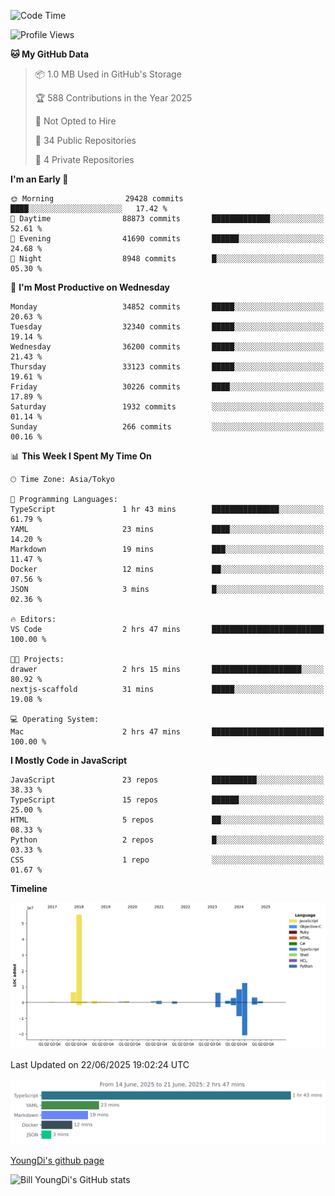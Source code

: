 <!--START_SECTION:waka-->
![Code Time](http://img.shields.io/badge/Code%20Time-1%2C337%20hrs-blue)

![Profile Views](http://img.shields.io/badge/Profile%20Views-0-blue)

**🐱 My GitHub Data** 

> 📦 1.0 MB Used in GitHub's Storage 
 > 
> 🏆 588 Contributions in the Year 2025
 > 
> 🚫 Not Opted to Hire
 > 
> 📜 34 Public Repositories 
 > 
> 🔑 4 Private Repositories 
 > 
**I'm an Early 🐤** 

```text
🌞 Morning                29428 commits       ████░░░░░░░░░░░░░░░░░░░░░   17.42 % 
🌆 Daytime                88873 commits       █████████████░░░░░░░░░░░░   52.61 % 
🌃 Evening                41690 commits       ██████░░░░░░░░░░░░░░░░░░░   24.68 % 
🌙 Night                  8948 commits        █░░░░░░░░░░░░░░░░░░░░░░░░   05.30 % 
```
📅 **I'm Most Productive on Wednesday** 

```text
Monday                   34852 commits       █████░░░░░░░░░░░░░░░░░░░░   20.63 % 
Tuesday                  32340 commits       █████░░░░░░░░░░░░░░░░░░░░   19.14 % 
Wednesday                36200 commits       █████░░░░░░░░░░░░░░░░░░░░   21.43 % 
Thursday                 33123 commits       █████░░░░░░░░░░░░░░░░░░░░   19.61 % 
Friday                   30226 commits       ████░░░░░░░░░░░░░░░░░░░░░   17.89 % 
Saturday                 1932 commits        ░░░░░░░░░░░░░░░░░░░░░░░░░   01.14 % 
Sunday                   266 commits         ░░░░░░░░░░░░░░░░░░░░░░░░░   00.16 % 
```


📊 **This Week I Spent My Time On** 

```text
🕑︎ Time Zone: Asia/Tokyo

💬 Programming Languages: 
TypeScript               1 hr 43 mins        ███████████████░░░░░░░░░░   61.79 % 
YAML                     23 mins             ████░░░░░░░░░░░░░░░░░░░░░   14.20 % 
Markdown                 19 mins             ███░░░░░░░░░░░░░░░░░░░░░░   11.47 % 
Docker                   12 mins             ██░░░░░░░░░░░░░░░░░░░░░░░   07.56 % 
JSON                     3 mins              █░░░░░░░░░░░░░░░░░░░░░░░░   02.36 % 

🔥 Editors: 
VS Code                  2 hrs 47 mins       █████████████████████████   100.00 % 

🐱‍💻 Projects: 
drawer                   2 hrs 15 mins       ████████████████████░░░░░   80.92 % 
nextjs-scaffold          31 mins             █████░░░░░░░░░░░░░░░░░░░░   19.08 % 

💻 Operating System: 
Mac                      2 hrs 47 mins       █████████████████████████   100.00 % 
```

**I Mostly Code in JavaScript** 

```text
JavaScript               23 repos            ██████████░░░░░░░░░░░░░░░   38.33 % 
TypeScript               15 repos            ██████░░░░░░░░░░░░░░░░░░░   25.00 % 
HTML                     5 repos             ██░░░░░░░░░░░░░░░░░░░░░░░   08.33 % 
Python                   2 repos             █░░░░░░░░░░░░░░░░░░░░░░░░   03.33 % 
CSS                      1 repo              ░░░░░░░░░░░░░░░░░░░░░░░░░   01.67 % 
```



**Timeline**

![Lines of Code chart](https://raw.githubusercontent.com/Youngdi/Youngdi/master/assets/bar_graph.png)


 Last Updated on 22/06/2025 19:02:24 UTC
<!--END_SECTION:waka-->

![wakatime](./images/stat.svg)

[YoungDi's github page](https://youngdi.github.io)

![Bill YoungDi's GitHub stats](https://github-readme-stats.vercel.app/api?username=youngdi&count_private=true&show_icons=true)
